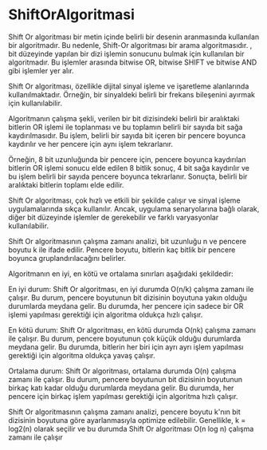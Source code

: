 # ShiftOrAlgoritmasi

Shift Or algoritması  bir metin içinde belirli bir desenin aranmasında kullanılan bir algoritmadır. Bu nedenle, Shift-Or algoritması bir arama algoritmasıdır. , bit düzeyinde yapılan bir dizi işlemin sonucunu bulmak için kullanılan bir algoritmadır. 
Bu işlemler arasında bitwise OR, bitwise SHIFT ve bitwise AND gibi işlemler yer alır.

Shift Or algoritması, özellikle dijital sinyal işleme ve işaretleme alanlarında kullanılmaktadır. 
Örneğin, bir sinyaldeki belirli bir frekans bileşenini ayırmak için kullanılabilir.

Algoritmanın çalışma şekli, verilen bir bit dizisindeki belirli bir aralıktaki bitlerin OR işlemi ile toplanması ve bu toplamın belirli bir sayıda bit sağa kaydırılmasıdır. 
Bu işlem, belirli bir sayıda bit içeren bir pencere boyunca kaydırılır ve her pencere için aynı işlem tekrarlanır.

Örneğin, 8 bit uzunluğunda bir pencere için, pencere boyunca kaydırılan bitlerin OR işlemi sonucu elde edilen 8 bitlik sonuç, 
4 bit sağa kaydırılır ve bu işlem belirli bir sayıda pencere boyunca tekrarlanır. Sonuçta, belirli bir aralıktaki bitlerin toplamı elde edilir.

Shift Or algoritması, çok hızlı ve etkili bir şekilde çalışır ve sinyal işleme uygulamalarında sıkça kullanılır. 
Ancak, uygulama senaryolarına bağlı olarak, diğer bit düzeyinde işlemler de gerekebilir ve farklı varyasyonlar kullanılabilir.

Shift Or algoritmasının çalışma zamanı analizi, bit uzunluğu n ve pencere boyutu k ile ifade edilir. 
Pencere boyutu, bitlerin kaç bitlik bir pencere boyunca gruplandırılacağını belirler. 

Algoritmanın en iyi, en kötü ve ortalama sınırları aşağıdaki şekildedir:

En iyi durum: Shift Or algoritması, en iyi durumda O(n/k) çalışma zamanı ile çalışır. 
Bu durum, pencere boyutunun bit dizisinin boyutuna yakın olduğu durumlarda meydana gelir.
Bu durumda, her pencere için sadece bir OR işlemi yapılması gerektiği için algoritma oldukça hızlı çalışır.

En kötü durum: Shift Or algoritması, en kötü durumda O(nk) çalışma zamanı ile çalışır. 
Bu durum, pencere boyutunun çok küçük olduğu durumlarda meydana gelir. 
Bu durumda, bitlerin her biri için ayrı ayrı işlem yapılması gerektiği için algoritma oldukça yavaş çalışır.

Ortalama durum: Shift Or algoritması, ortalama durumda O(n) çalışma zamanı ile çalışır. 
Bu durum, pencere boyutunun bit dizisinin boyutunun birkaç katı kadar olduğu durumlarda meydana gelir.
Bu durumda, her pencere için birkaç işlem yapılması gerektiği için algoritma hızlı çalışır.


Shift Or algoritmasının çalışma zamanı analizi, pencere boyutu k'nın bit dizisinin boyutuna göre ayarlanmasıyla optimize edilebilir. 
Genellikle, k = log2(n) olarak seçilir ve bu durumda Shift Or algoritması O(n log n) çalışma zamanı ile çalışır

